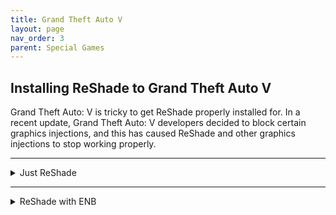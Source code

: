 ```yaml
---
title: Grand Theft Auto V
layout: page
nav_order: 3
parent: Special Games
---
```


## Installing ReShade to Grand Theft Auto V

Grand Theft Auto: V is tricky to get ReShade properly installed for. In a recent update, Grand Theft Auto: V developers decided to block certain graphics injections, and this has caused ReShade and other graphics injections to stop working properly.

---

<details markdown="block" class="details-tree">
<summary>Just ReShade</summary>

## Install ReShade through the ReShade Installer

Install ReShade to Grand Theft Auto: V through the ReShade Installer. If you need help with the ReShade installation, please refer to [our guide on downloading and installing ReShade.](https://guides.martysmods.com/docs/reshade-guides/downloading-and-installing-reshade/) Make sure that you are selecting the "GTAV.exe" exectuable when installing ReShade through the ReShade Installer. If you select the wrong exectuable, the ReShade Installer will install the improper ReShade binary to your game directory.

---

## Change the ReShade DLL name from "dxgi.dll" to "d3d12.dll"

Navigate to your Grand Theft Auto: V folder using our guide for [locating your game's executable](https://guides.martysmods.com/docs/additional-guides/finding-your-game-executable-and-directory/) and rename the file "dxgi.dll" to "d3d12.dll".

</details>

---

<details markdown="block" class="details-tree">
<summary>ReShade with ENB</summary>

## Download ENB for Grand Theft Auto: V - Ignore if you already have ENB Installed

Navigate to the ENB page for Grand Theft Auto: V [http://enbdev.com/download_mod_gta5.htm](http://enbdev.com/download_mod_gta5.htm). The ENB page for Grand Theft Auto: V will provide you with the latest version of ENB for Grand Theft Auto: V. At the bottom of the page, click the latest version to go to it's change-log page.

![ENB Version Select Highlight](../images/gtav/enb-version-select.webp)

Then click the download icon at the bottom of the change-log page.

![ENB Download Button Highlight](../images/gtav/enb-download-button.webp)

---

## Install ENB for Grand Theft Auto: V - Ignore if you already have ENB Installed

Open the archive that you have downloaded from the ENB page for Grand Theft Auto: V.

![ENB Archive Image](../images/gtav/open-enb-archive.webp)

Then enter the "WrapperVersion" directory.

![ENB Wrapper Version Directory](../images/gtav/enter-wrapperversion-directory.webp)

Once there you will be greated with a plethora of files:

![ENB WrapperVersion Files Image](../images/gtav/wrapperversion-files.webp)

The files shown above are files are needed for ENB. Copy each of these files over to the Grand Theft Auto: V base directory. 

If you need help finding your Grand Theft Auto: V base directory, you can [follow our guide for finding your game's executable and directory](https://guides.martysmods.com/docs/additional-guides/finding-your-game-executable-and-directory/).

![Move ENB files to GTAV Directory](../images/gtav/enb-to-gtav-move.webp)

---

## Make a copy of ENB's "d3d11.dll" and rename it to "d3d12.dll"

This step has to be done because the latest version of Grand Theft Auto: V refuses to inject via the "d3d11.dll" injection name. However, ENB does not like to inject via the "d3d12.dll" so this is the compromise. You should have a two files that look identical to the image below.

![Renamed ENB DLL](../images/gtav/enb-dll-rename.webp)

---

## Install ReShade normally

Install ReShade as you normally would. Make sure that you target the executable called "GTAV.exe" otherwise, the ReShade Installer will not copy over the proper binary file, and ReShade will not work.

</details>
